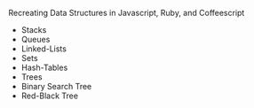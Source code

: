 Recreating Data Structures in Javascript, Ruby, and Coffeescript
* Stacks
* Queues
* Linked-Lists
* Sets
* Hash-Tables
* Trees
* Binary Search Tree
* Red-Black Tree

